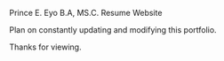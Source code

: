 Prince E. Eyo B.A, MS.C. Resume Website 

Plan on constantly updating and modifying this portfolio. 

Thanks for viewing.
